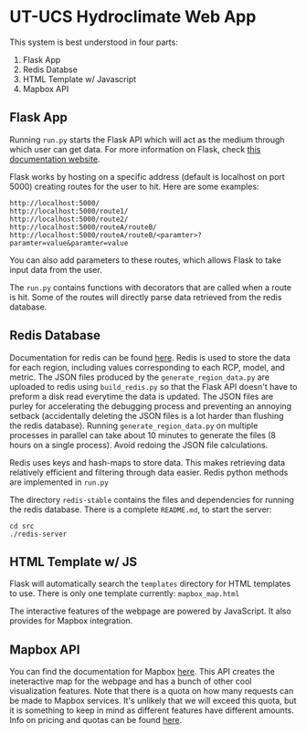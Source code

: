 # UT-UCS Hydroclimate Web App

This system is best understood in four parts:
1. Flask App
2. Redis Databse
3. HTML Template w/ Javascript
4. Mapbox API

## Flask App
Running `run.py` starts the Flask API which will act as the medium through which user can get data. For more information on Flask, check [this documentation website](https://programminghistorian.org/en/lessons/creating-apis-with-python-and-flask).

Flask works by hosting on a specific address (default is localhost on port 5000) creating routes for the user to hit. Here are some examples:
~~~
http://localhost:5000/
http://localhost:5000/route1/
http://localhost:5000/route2/
http://localhost:5000/routeA/routeB/
http://localhost:5000/routeA/routeB/<paramter>?paramter=value&paramter=value
~~~
You can also add parameters to these routes, which allows Flask to take input data from the user.

The `run.py` contains functions with decorators that are called when a route is hit. Some of the routes will directly parse data retrieved from the redis database.

## Redis Database
Documentation for redis can be found [here](https://redis.io/). Redis is used to store the data for each region, including values corresponding to each RCP, model, and metric. The JSON files produced by the `generate_region_data.py` are uploaded to redis using `build_redis.py` so that the Flask API doesn't have to preform a disk read everytime the data is updated. The JSON files are purley for accelerating the debugging process and preventing an annoying setback (accidentally deleting the JSON files is a lot harder than flushing the redis database). Running `generate_region_data.py` on multiple processes in parallel can take about 10 minutes to generate the files (8 hours on a single process). Avoid redoing the JSON file calculations.

Redis uses keys and hash-maps to store data. This makes retrieving data relatively efficient and filtering through data easier. Redis python methods are implemented in `run.py`

The directory `redis-stable` contains the files and dependencies for running the redis database. There is a complete `README.md`, to start the server:
~~~
cd src
./redis-server
~~~

## HTML Template w/ JS
Flask will automatically search the `templates` directory for HTML templates to use. There is only one template currently: `mapbox_map.html` 

The interactive features of the webpage are powered by JavaScript. It also provides for Mapbox integration.

## Mapbox API
You can find the documentation for Mapbox [here](https://docs.mapbox.com/api/overview/). This API creates the ineteractive map for the webpage and has a bunch of other cool visualization features. Note that there is a quota on how many requests can be made to Mapbox services. It's unlikely that we will exceed this quota, but it is something to keep in mind as different features have different amounts. Info on pricing and quotas can be found [here](https://www.mapbox.com/pricing/).
